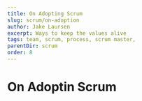 ```yaml
---
title: On Adopting Scrum
slug: scrum/on-adoption
author: Jake Laursen
excerpt: Ways to keep the values alive
tags: team, scrum, process, scrum master,
parentDir: scrum
order: 8
---
```


# On Adoptin Scrum
